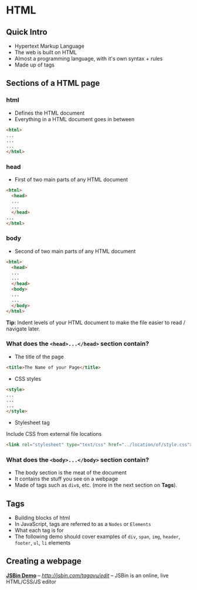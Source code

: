 # HTML

## Quick Intro

* Hypertext Markup Language
* The web is built on HTML
* Almost a programming language, with it's own syntax + rules
* Made up of tags

## Sections of a HTML page

### html

* Defines the HTML document
* Everything in a HTML document goes in between

````html
<html>
...
...
...
</html>
````

### head

* First of two main parts of any HTML document

````html
<html>
  <head>
  ...
  ...
  </head>
...
</html>
````

### body

* Second of two main parts of any HTML document

````html
<html>
  <head>
  ...
  ...
  </head>
  <body>
  ...
  ...
  </body>
</html>
````

**Tip:** Indent levels of your HTML document to make the file easier to read / navigate later.


### What does the `<head>...</head>` section contain?


* The title of the page

````html
<title>The Name of your Page</title>
````

* CSS styles

````html
<style> 
...
...
...
</style>
````

* Stylesheet tag

Include CSS from external file locations

````html
<link rel="stylesheet" type="text/css" href="../location/of/style.css">
````

### What does the `<body>...</body>` section contain?

* The body section is the meat of the document
* It contains the stuff you see on a webpage
* Made of tags such as `div`s, etc. (more in the next section on **Tags**).

## Tags

* Building blocks of html
* In JavaScript, tags are referred to as a `Nodes` or `Elements`
* What each tag is for
* The following demo should cover examples of `div`, `span`, `img`, `header`, `footer`, `ul`, `li` elements


## Creating a webpage

[**JSBin Demo**](http://jsbin.com/tagavu/edit) – *http://jsbin.com/tagavu/edit* – JSBin is an online, live HTML/CSS/JS editor
